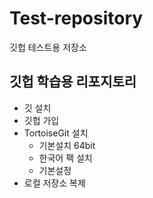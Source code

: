 # Test-repository
깃헙 테스트용 저장소

## 깃헙 학습용 리포지토리
- 깃 설치
- 깃헙 가입
- TortoiseGit 설치
  - 기본설치 64bit
  - 한국어 팩 설치
  - 기본설정
- 로컬 저장소 복제
